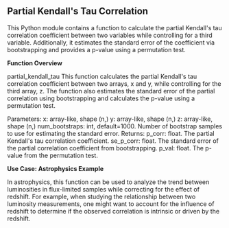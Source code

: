## Partial Kendall's Tau Correlation

This Python module contains a function to calculate the partial Kendall's tau correlation coefficient between two variables while controlling for a third variable. Additionally, it estimates the standard error of the coefficient via bootstrapping and provides a p-value using a permutation test.

**Function Overview**

partial_kendall_tau
This function calculates the partial Kendall's tau correlation coefficient between two arrays, x and y, while controlling for the third array, z. The function also estimates the standard error of the partial correlation using bootstrapping and calculates the p-value using a permutation test.

Parameters:
x: array-like, shape (n,)
y: array-like, shape (n,)
z: array-like, shape (n,)
num_bootstraps: int, default=1000. Number of bootstrap samples to use for estimating the standard error.
Returns:
p_corr: float. The partial Kendall's tau correlation coefficient.
se_p_corr: float. The standard error of the partial correlation coefficient from bootstrapping.
p_val: float. The p-value from the permutation test.

**Use Case: Astrophysics Example**

In astrophysics, this function can be used to analyze the trend between luminosities in flux-limited samples while correcting for the effect of redshift. For example, when studying the relationship between two luminosity measurements, one might want to account for the influence of redshift to determine if the observed correlation is intrinsic or driven by the redshift.
